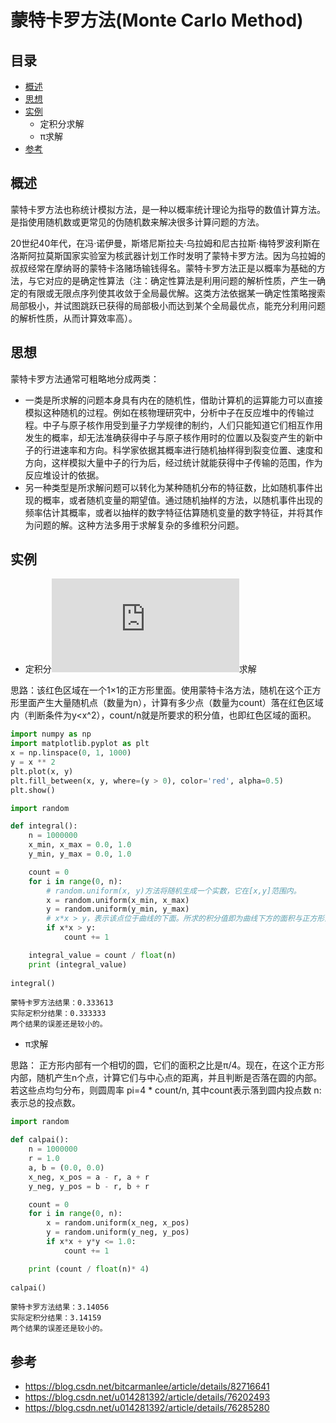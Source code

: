 # 蒙特卡罗方法(Monte Carlo Method)

## 目录
* [概述](#概述)
* [思想](#思想)
* [实例](#实例)
    * 定积分求解
    * π求解
* [参考](#参考)

## 概述
蒙特卡罗方法也称统计模拟方法，是一种以概率统计理论为指导的数值计算方法。是指使用随机数或更常见的伪随机数来解决很多计算问题的方法。

20世纪40年代，在冯·诺伊曼，斯塔尼斯拉夫·乌拉姆和尼古拉斯·梅特罗波利斯在洛斯阿拉莫斯国家实验室为核武器计划工作时发明了蒙特卡罗方法。因为乌拉姆的叔叔经常在摩纳哥的蒙特卡洛赌场输钱得名。蒙特卡罗方法正是以概率为基础的方法，与它对应的是确定性算法（注：确定性算法是利用问题的解析性质，产生一确定的有限或无限点序列使其收敛于全局最优解。这类方法依据某一确定性策略搜索局部极小，并试图跳跃已获得的局部极小而达到某个全局最优点，能充分利用问题的解析性质，从而计算效率高）。

## 思想
蒙特卡罗方法通常可粗略地分成两类：
* 一类是所求解的问题本身具有内在的随机性，借助计算机的运算能力可以直接模拟这种随机的过程。例如在核物理研究中，分析中子在反应堆中的传输过程。中子与原子核作用受到量子力学规律的制约，人们只能知道它们相互作用发生的概率，却无法准确获得中子与原子核作用时的位置以及裂变产生的新中子的行进速率和方向。科学家依据其概率进行随机抽样得到裂变位置、速度和方向，这样模拟大量中子的行为后，经过统计就能获得中子传输的范围，作为反应堆设计的依据。 
* 另一种类型是所求解问题可以转化为某种随机分布的特征数，比如随机事件出现的概率，或者随机变量的期望值。通过随机抽样的方法，以随机事件出现的频率估计其概率，或者以抽样的数字特征估算随机变量的数字特征，并将其作为问题的解。这种方法多用于求解复杂的多维积分问题。

## 实例

* 定积分![first equation](https://latex.codecogs.com/gif.latex?%5Cinline%20%5Cdpi%7B100%7D%20%5Cint_%7B0%7D%5E%7B1%7Dx%5E%7B2%7Ddx)求解

思路：该红色区域在一个1×1的正方形里面。使用蒙特卡洛方法，随机在这个正方形里面产生大量随机点（数量为n），计算有多少点（数量为count）落在红色区域内（判断条件为y<x^2），count/n就是所要求的积分值，也即红色区域的面积。
``` python
import numpy as np
import matplotlib.pyplot as plt
x = np.linspace(0, 1, 1000)
y = x ** 2
plt.plot(x, y)
plt.fill_between(x, y, where=(y > 0), color='red', alpha=0.5)
plt.show()
```
``` python
import random

def integral():
    n = 1000000
    x_min, x_max = 0.0, 1.0
    y_min, y_max = 0.0, 1.0

    count = 0
    for i in range(0, n):
        # random.uniform(x, y)方法将随机生成一个实数，它在[x,y]范围内。
        x = random.uniform(x_min, x_max)
        y = random.uniform(y_min, y_max)
        # x*x > y，表示该点位于曲线的下面。所求的积分值即为曲线下方的面积与正方形面积的比。
        if x*x > y:
            count += 1

    integral_value = count / float(n)
    print (integral_value)
    
integral()
```
```
蒙特卡罗方法结果：0.333613
实际定积分结果：0.333333
两个结果的误差还是较小的。
```

* π求解

思路：
正方形内部有一个相切的圆，它们的面积之比是π/4。现在，在这个正方形内部，随机产生n个点，计算它们与中心点的距离，并且判断是否落在圆的内部。若这些点均匀分布，则圆周率 pi=4 * count/n, 其中count表示落到圆内投点数 n:表示总的投点数。

``` python
import random

def calpai():
    n = 1000000
    r = 1.0
    a, b = (0.0, 0.0)
    x_neg, x_pos = a - r, a + r
    y_neg, y_pos = b - r, b + r

    count = 0
    for i in range(0, n):
        x = random.uniform(x_neg, x_pos)
        y = random.uniform(y_neg, y_pos)
        if x*x + y*y <= 1.0:
            count += 1

    print (count / float(n)* 4) 
    
calpai()
```

```
蒙特卡罗方法结果：3.14056
实际定积分结果：3.14159
两个结果的误差还是较小的。
```

## 参考
* https://blog.csdn.net/bitcarmanlee/article/details/82716641
* https://blog.csdn.net/u014281392/article/details/76202493
* https://blog.csdn.net/u014281392/article/details/76285280

